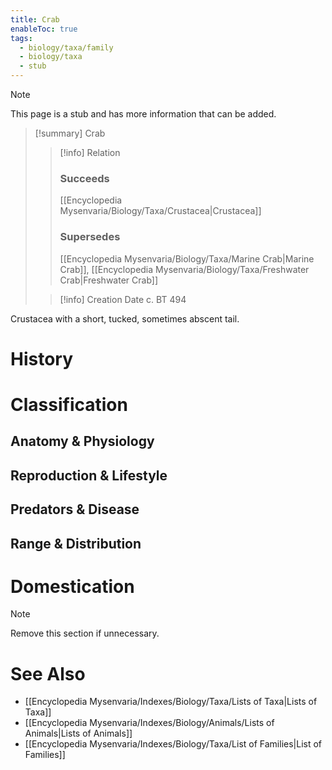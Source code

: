 ```yaml
---
title: Crab
enableToc: true
tags:
  - biology/taxa/family
  - biology/taxa
  - stub
---
```


> [!note]
> This page is a stub and has more information that can be added.

> [!summary] Crab
> > [!info] Relation
> > ### Succeeds
> > [[Encyclopedia Mysenvaria/Biology/Taxa/Crustacea|Crustacea]]
> > ### Supersedes
> > [[Encyclopedia Mysenvaria/Biology/Taxa/Marine Crab|Marine Crab]], [[Encyclopedia Mysenvaria/Biology/Taxa/Freshwater Crab|Freshwater Crab]]
>
> > [!info] Creation Date
> > c. BT 494

Crustacea with a short, tucked, sometimes abscent tail.
# History

# Classification
## Anatomy & Physiology

## Reproduction & Lifestyle

## Predators & Disease

## Range & Distribution

# Domestication

> [!note]
> Remove this section if unnecessary.
# See Also
- [[Encyclopedia Mysenvaria/Indexes/Biology/Taxa/Lists of Taxa|Lists of Taxa]]
- [[Encyclopedia Mysenvaria/Indexes/Biology/Animals/Lists of Animals|Lists of Animals]]
- [[Encyclopedia Mysenvaria/Indexes/Biology/Taxa/List of Families|List of Families]]
